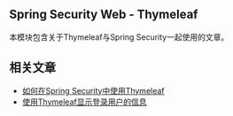 ## Spring Security Web - Thymeleaf

本模块包含关于Thymeleaf与Spring Security一起使用的文章。

## 相关文章

- [如何在Spring Security中使用Thymeleaf](docs/SpringSecurity中使用Thymeleaf.md)
- [使用Thymeleaf显示登录用户的信息](docs/在Thymeleaf中显示登录用户的信息.md)